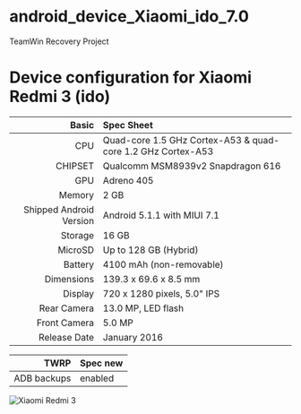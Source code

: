 # android_device_Xiaomi_ido_7.0
TeamWin Recovery Project

Device configuration for Xiaomi Redmi 3 (ido)
=====================================

Basic   | Spec Sheet
-------:|:-------------------------
CPU     | Quad-core 1.5 GHz Cortex-A53 & quad-core 1.2 GHz Cortex-A53
CHIPSET | Qualcomm MSM8939v2 Snapdragon 616
GPU     | Adreno 405
Memory  | 2 GB
Shipped Android Version | Android 5.1.1 with MIUI 7.1
Storage | 16 GB
MicroSD | Up to 128 GB (Hybrid)
Battery | 4100 mAh (non-removable)
Dimensions | 139.3 x 69.6 x 8.5 mm
Display | 720 x 1280 pixels, 5.0" IPS
Rear Camera  | 13.0 MP, LED flash
Front Camera | 5.0 MP
Release Date | January 2016

TWRP    | Spec new
-------:|:-------------------------
ADB backups | enabled

![Xiaomi Redmi 3](http://cdn2.gsmarena.com/vv/pics/xiaomi/xiaomi-redmi-3-0.jpg "Xiaomi Redmi 3")
